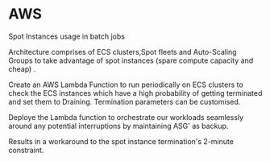 # AWS
Spot Instances usage in batch jobs

Architecture comprises of ECS clusters,Spot fleets and Auto-Scaling Groups to
take advantage of spot instances (spare compute capacity and cheap) .

Create an AWS Lambda Function to run periodically on ECS clusters to check the ECS
instances which have a high probability of getting terminated and set them to Draining.
Termination parameters can be customised.

Deploye the Lambda function to orchestrate our workloads seamlessly around any potential
interruptions by maintaining ASG' as backup.

Results in a workaround to the spot instance termination's 2-minute constraint. 
